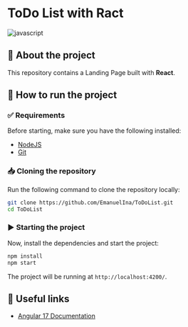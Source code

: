 [JAVASCRIPT__BADGE]: https://img.shields.io/badge/Javascript-000?style=for-the-badge&logo=javascript  

# ToDo List with Ract 

![javascript][JAVASCRIPT__BADGE]

## 📌 About the project
This repository contains a Landing Page built with **React**.

## 🚀 How to run the project

### ✅ Requirements
Before starting, make sure you have the following installed:

- [NodeJS](https://nodejs.org/) 
- [Git](https://git-scm.com/)

### 📥 Cloning the repository
Run the following command to clone the repository locally:

```bash
git clone https://github.com/EmanuelIna/ToDoList.git
cd ToDoList
```

### ▶️ Starting the project
Now, install the dependencies and start the project:

```bash
npm install
npm start
```
The project will be running at `http://localhost:4200/`.
   
## 🔗 Useful links
- [Angular 17 Documentation](https://angular.dev/)



